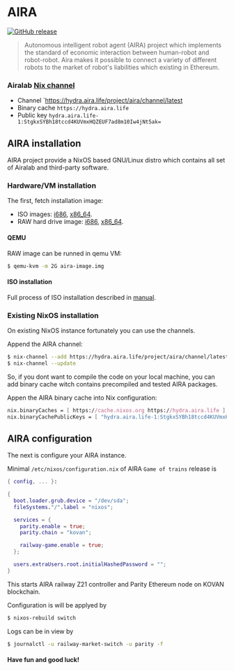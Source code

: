 # AIRA

[![GitHub release](https://img.shields.io/github/release/airalab/aira.svg)](https://github.com/airalab/aira/releases)

> Autonomous intelligent robot agent (AIRA) project which implements the standard of economic interaction between human-robot and robot-robot. Aira makes it possible to connect a variety of different robots to the market of robot's liabilities which existing in Ethereum.

### Airalab [Nix channel](https://nixos.org/nix/manual/#sec-channels)

- Channel `https://hydra.aira.life/project/aira/channel/latest
- Binary cache `https://hydra.aira.life`
- Public key `hydra.aira.life-1:StgkxSYBh18tccd4KUVmxHQZEUF7ad8m10Iw4jNt5ak=`

## AIRA installation

AIRA project provide a NixOS based GNU/Linux distro which contains all set of Airalab and third-party software.

### Hardware/VM installation

The first, fetch installation image:

- ISO images: [i686](), [x86_64]().
- RAW hard drive image: [i686](), [x86_64]().

#### QEMU 

RAW image can be runned in qemu VM:

```bash
$ qemu-kvm -m 2G aira-image.img
```

#### ISO installation

Full process of ISO installation described in [manual](https://nixos.org/nixos/manual/index.html#sec-installation).

### Existing NixOS installation

On existing NixOS instance fortunately you can use the channels.

Append the AIRA channel:

``` bash
$ nix-channel --add https://hydra.aira.life/project/aira/channel/latest aira
$ nix-channel --update
```

So, if you dont want to compile the code on your local machine, you can add binary cache witch contains precompiled and tested AIRA packages.

Appen the AIRA binary cache into Nix configuration:

```nix 
nix.binaryCaches = [ https://cache.nixos.org https://hydra.aira.life ];
nix.binaryCachePublicKeys = [ "hydra.aira.life-1:StgkxSYBh18tccd4KUVmxHQZEUF7ad8m10Iw4jNt5ak=" ];
```

## AIRA configuration

The next is configure your AIRA instance.

Minimal `/etc/nixos/configuration.nix` of AIRA `Game of trains` release is

```nix
{ config, ... }:

{
  boot.loader.grub.device = "/dev/sda";
  fileSystems."/".label = "nixos";

  services = {
    parity.enable = true;
    parity.chain = "kovan";

    railway-game.enable = true;
  };

  users.extraUsers.root.initialHashedPassword = "";
}

```

This starts AIRA railway Z21 controller and Parity Ethereum node on KOVAN blockchain.

Configuration is will be applyed by

```bash
$ nixos-rebuild switch
```

Logs can be in view by 

```bash
$ journalctl -u railway-market-switch -u parity -f
```

#### Have fun and good luck!
